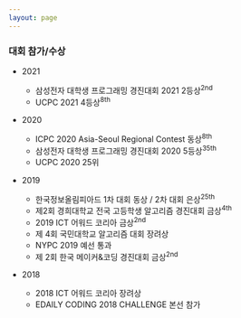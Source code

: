 ```yaml
---
layout: page
---
```


### 대회 참가/수상
* 2021
  * 삼성전자 대학생 프로그래밍 경진대회 2021 2등상<sup>2nd</sup>
  * UCPC 2021 4등상<sup>8th</sup>

* 2020
  * ICPC 2020 Asia-Seoul Regional Contest 동상<sup>8th</sup>
  * 삼성전자 대학생 프로그래밍 경진대회 2020 5등상<sup>35th</sup>
  * UCPC 2020 25위

* 2019
  * 한국정보올림피아드 1차 대회 동상 / 2차 대회 은상<sup>25th</sup>
  * 제2회 경희대학교 전국 고등학생 알고리즘 경진대회 금상<sup>4th</sup>
  * 2019 ICT 어워드 코리아 금상<sup>2nd</sup>
  * 제 4회 국민대학교 알고리즘 대회 장려상
  * NYPC 2019 예선 통과
  * 제 2회 한국 메이커&코딩 경진대회 금상<sup>2nd</sup>

* 2018
  * 2018 ICT 어워드 코리아 장려상
  * EDAILY CODING 2018 CHALLENGE 본선 참가

